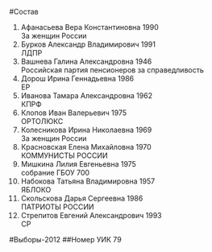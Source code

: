 #Состав
1. Афанасьева Вера Константиновна 1990   
    За женщин России
2. Бурков Александр Владимирович 1991   
    ЛДПР
3. Вашнева Галина Александровна 1946   
    Российская партия пенсионеров за справедливость
4. Дорош Ирина Геннадьевна 1986   
    ЕР
5. Иванова Тамара Александровна 1962   
    КПРФ
6. Клопов Иван Валерьевич 1975   
    ОРТОЛЮКС
7. Колесникова Ирина Николаевна 1969   
    За женщин России
8. Красновская Елена Михайловна 1970   
    КОММУНИСТЫ РОССИИ
9. Мишкина Лилия Евгеньевна 1975   
    собрание ГБОУ 700
10. Набокова Татьяна Владимировна 1957   
    ЯБЛОКО
11. Скольскова Дарья Сергеевна 1986   
    ПАТРИОТЫ РОССИИ
12. Стрепитов Евгений Александрович 1993   
    СР

#Выборы-2012
##Номер УИК
79